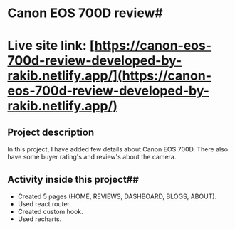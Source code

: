 # Canon EOS 700D review#

# Live site link: [https://canon-eos-700d-review-developed-by-rakib.netlify.app/](https://canon-eos-700d-review-developed-by-rakib.netlify.app/)

## Project description

In this project, I have added few details about Canon EOS 700D. There also have some buyer rating's and review's about the camera.

## Activity inside this project##

- Created 5 pages (HOME, REVIEWS, DASHBOARD, BLOGS, ABOUT).
- Used react router.
- Created custom hook.
- Used recharts.

